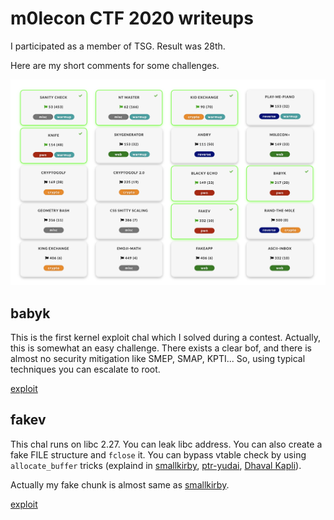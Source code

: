 # m0lecon CTF 2020 writeups

I participated as a member of TSG. Result was 28th.

Here are my short comments for some challenges.

![result](result.png)

## babyk

This is the first kernel exploit chal which I solved during a contest.
Actually, this is somewhat an easy challenge. There exists a clear
bof, and there is almost no security mitigation like SMEP, SMAP, KPTI...
So, using typical techniques you can escalate to root.

[exploit](babyk/pwn.c)

## fakev

This chal runs on libc 2.27.
You can leak libc address. You can also create a fake FILE structure
and `fclose` it.
You can bypass vtable check by using `allocate_buffer` tricks (explaind in
[smallkirby](https://smallkirby.hatenablog.com/entry/2020/03/09/091000#4-grimoire),
[ptr-yudai](https://ptr-yudai.hatenablog.com/entry/2019/02/12/000202), [Dhaval
Kapli](https://dhavalkapil.com/blogs/FILE-Structure-Exploitation/)).

Actually my fake chunk is almost same as [smallkirby](https://smallkirby.hatenablog.com/entry/2020/03/09/091000#4-grimoire).


[exploit](fakev/exploit.py)

